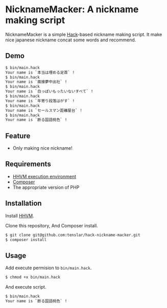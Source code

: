 # NicknameMacker: A nickname making script

NicknameMacker is a simple [Hack](https://hacklang.org/)-based nickname making script. It make nice japanese nickname concat some words and recommend.

## Demo

```sh
$ bin/main.hack
Your name is `本当は埋める足首` !
$ bin/main.hack
Your name is `面接夢中出社` !
$ bin/main.hack
Your name is `白っぽいもったいないすべて` !
$ bin/main.hack
Your name is `年寄り段落はがす` !
$ bin/main.hack
Your name is `セールスマン距離屋台` !
$ bin/main.hack
Your name is `断る国語桃色` !
```

## Feature

- Only making nice nickname!

## Requirements

- [HHVM execution environment](https://docs.hhvm.com/hhvm/installation/introduction#prebuilt-packages)
- [Composer](https://getcomposer.org/)
- The appropriate version of PHP

## Installation

Install [HHVM](https://docs.hhvm.com/hhvm/installation/introduction#prebuilt-packages).

Clone this repository, And Composer install.
```sh
$ git clone git@github.com:tenslar/hack-nickname-macker.git
$ composer install
```

## Usage

Add execute permision to `bin/main.hack`.
```sh
$ chmod +x bin/main.hack
```

And execute script.
```sh
$ bin/main.hack
Your name is `断る国語桃色` !
```
